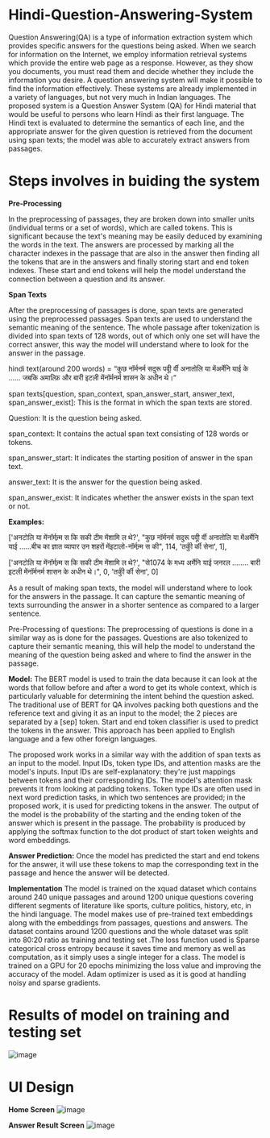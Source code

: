 # **Hindi-Question-Answering-System**

Question Answering(QA) is a type of information extraction system which provides specific answers for the questions being asked. When we search for information on the Internet, we employ information retrieval systems which provide the entire web page as a response. However, as they show you documents, you must read them and decide whether they include the information you desire. A question answering system will make it possible to find the information effectively. These systems are already implemented in a variety of languages, but not very much in Indian languages. The proposed system is a Question Answer System (QA) for Hindi material that would be useful to persons who learn Hindi as their first language. The Hindi text is evaluated to determine the semantics of each line, and the appropriate answer for the given question is retrieved from the document using span texts; the model was able to accurately extract answers from passages.

# **Steps involves in buiding the system**


**Pre-Processing**


In the preprocessing of passages, they are broken down into smaller units (individual terms or a set of words), which are called tokens. This is significant because the text's meaning may be easily deduced by examining the words in the text. The answers are processed by marking all the character indexes in the passage that are also in the answer then finding all the tokens that are in the answers and finally storing start and end token indexes. These start and end tokens will help the model understand the connection between a question and its answer.

**Span Texts**


After the preprocessing of passages is done, span texts are generated using the preprocessed passages. Span texts are used to understand the semantic meaning of the sentence. The whole passage after tokenization is divided into span texts of 128 words, out of which only one set will have the correct answer, this way the model will understand where to look for the answer in the passage.

hindi text(around 200 words) = “कुछ नॉर्मनर्म सदुरू पर्वीू र्वी अनातोलि या मेंअर्मेनि याई के …… जबकि अमाल्फ़ि और बारी इटली मेंनॉर्मनर्म शासन के अधीन थे।”

span texts[question, span_context, span_answer_start, answer_text, span_answer_exist]: This is the format in which the span texts are stored.

Question: It is the question being asked.

span_context: It contains the actual span text consisting of 128 words or tokens.

span_answer_start: It indicates the starting position of answer in the span text.

answer_text: It is the answer for the question being asked.

span_answer_exist: It indicates whether the answer exists in the span text or not.

**Examples:**



['अनटोलि या मेंनॉर्मन्र्म स कि सकी टीम मेंशामि ल थे?', "कुछ नॉर्मनर्म सदुरू पर्वीू र्वी अनातोलि या मेंअर्मेनि याई ……बीच का ज्ञात व्यापार उन शहरों मेंइटालो-नॉर्मन्र्म स की", 114, 'तर्कीु र्की सेना', 1],

['अनटोलि या मेंनॉर्मन्र्म स कि सकी टीम मेंशामि ल थे?', "से1074 के मध्य अर्मेनि याई जनरल …….. बारी इटली मेंनॉर्मनर्म शासन के अधीन थे।", 0, 'तर्कीु र्की सेना', 0]

As a result of making span texts, the model will understand where to look for the answers in the passage. It can capture the semantic meaning of texts surrounding the answer in a shorter sentence as compared to a larger sentence.

Pre-Processing of questions: 
The preprocessing of questions is done in a similar way as is done for the passages. Questions are also tokenized to capture their semantic meaning, this will help the model to understand the meaning of the question being asked and where to find the answer in the passage.

**Model:**
The BERT model is used to train the data because it can look at the words that follow before and after a word to get its whole context, which is particularly valuable for determining the intent behind the question asked. The traditional use of BERT for QA involves packing both questions and the reference text and giving it as an input to the model; the 2 pieces are separated by a [sep] token. Start and end token classifier is used to predict the tokens in the answer. This approach has been applied to English language and a few other foreign languages.

The proposed work works in a similar way with the addition of span texts as an input to the model. Input IDs, token type IDs, and attention masks are the model's inputs. Input IDs are self-explanatory: they're just mappings between tokens and their corresponding IDs. The model's attention mask prevents it from looking at padding tokens. Token type IDs are often used in next word prediction tasks, in which two sentences are provided; in the proposed work, it is used for predicting tokens in the answer. The output of the model is the probability of the starting and the ending token of the answer which is present in the passage. The probability is produced by applying the softmax function to the dot product of start token weights and word embeddings.

**Answer Prediction:**
Once the model has predicted the start and end tokens for the answer, it will use these tokens to map the corresponding text in the passage and hence the answer will be detected.

**Implementation**
The model is trained on the xquad dataset which contains around 240 unique passages and around 1200 unique questions covering different segments of literature like sports, culture politics, history, etc, in the hindi language. The model makes use of pre-trained text embeddings along with the embeddings from passages, questions and answers. The dataset contains around 1200 questions and the whole dataset was split into 80:20 ratio as training and testing set .The loss function used is Sparse categorical cross entropy because it saves time and memory as well as computation, as it simply uses a single integer for a class. The model is trained on a GPU for 20 epochs minimizing the loss value and improving the accuracy of the model. Adam optimizer is used as it is good at handling noisy and sparse gradients.

# **Results of model on training and testing set**

![image](https://github.com/user-attachments/assets/a217f8a6-ab47-4e21-aea5-b2cb6cad6ca4)

# **UI Design**


**Home Screen**
![image](https://github.com/user-attachments/assets/fa2d3280-0887-49f1-a183-5a4b0b7712c4)

**Answer Result Screen**
![image](https://github.com/user-attachments/assets/80e063f6-db2c-42ed-9e4c-2a4de7c1eeb0)


